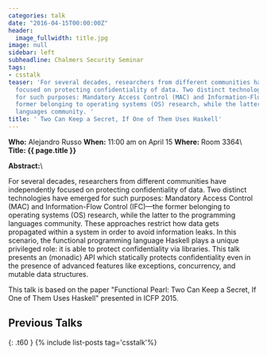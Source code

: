 ```yaml
---
categories: talk
date: "2016-04-15T00:00:00Z"
header:
  image_fullwidth: title.jpg
image: null
sidebar: left
subheadline: Chalmers Security Seminar
tags:
- csstalk
teaser: 'For several decades, researchers from different communities have independently
  focused on protecting confidentiality of data. Two distinct technologies have emerged
  for such purposes: Mandatory Access Control (MAC) and Information-Flow Control (IFC)—the
  former belonging to operating systems (OS) research, while the latter to the programming
  languages community. '
title: ' Two Can Keep a Secret, If One of Them Uses Haskell'
---
```

**Who:** Alejandro Russo
**When:**   11:00 am on April 15
**Where:** Room 3364\\
**Title: {{ page.title }}**

**Abstract:**\\

For several decades, researchers from different communities have
independently focused on protecting confidentiality of data. Two
distinct technologies have emerged for such purposes: Mandatory
Access Control (MAC) and Information-Flow Control (IFC)—the
former belonging to operating systems (OS) research, while the latter
to the programming languages community. These approaches
restrict how data gets propagated within a system in order to avoid
information leaks. In this scenario, the functional programming language
Haskell plays a unique privileged role: it is able to protect confidentiality via libraries.
This talk presents an (monadic) API which statically protects confidentiality even
in the presence of advanced features like exceptions, concurrency, and mutable data structures.

This talk is based on the paper "Functional Pearl: Two Can Keep a Secret, If One of Them Uses Haskell" presented in ICFP 2015.

## Previous Talks
{: .t60 }
{% include list-posts tag='csstalk'%}

